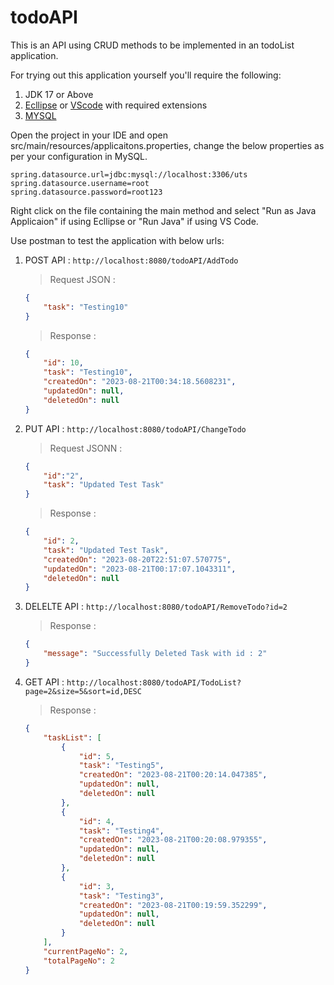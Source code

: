 # todoAPI

This is an API using CRUD methods to be implemented in an todoList application.

For trying out this application yourself you'll require the following:

1. JDK 17 or Above
2. [Ecllipse](https://www.eclipse.org/downloads/) or [VScode](https://code.visualstudio.com/download) with required extensions
3. [MYSQL](https://dev.mysql.com/downloads/installer/)

Open the project in your IDE and open src/main/resources/applicaitons.properties, change the below properties as per your configuration in MySQL.
```
spring.datasource.url=jdbc:mysql://localhost:3306/uts
spring.datasource.username=root
spring.datasource.password=root123
```
Right click on the file containing the main method and select "Run as Java Applicaion" if using Ecllipse or "Run Java" if using VS Code.

Use postman to test the application with below urls:

1. POST API : `http://localhost:8080/todoAPI/AddTodo`
    >Request JSON :
      ```json
      {
          "task": "Testing10"
      }
      ```

    >Response :
      ```json
      {
          "id": 10,
          "task": "Testing10",
          "createdOn": "2023-08-21T00:34:18.5608231",
          "updatedOn": null,
          "deletedOn": null
      }
      ```

2. PUT API : `http://localhost:8080/todoAPI/ChangeTodo`
    >Request JSONN :
    ```json
    {
        "id":"2",
        "task": "Updated Test Task"
    }
    ```
    >Response :
    ```json
    {
        "id": 2,
        "task": "Updated Test Task",
        "createdOn": "2023-08-20T22:51:07.570775",
        "updatedOn": "2023-08-21T00:17:07.1043311",
        "deletedOn": null
    }
    ```

3. DELELTE API : `http://localhost:8080/todoAPI/RemoveTodo?id=2`
    >Response :
    ```json
    {
        "message": "Successfully Deleted Task with id : 2"
    }
    ```

4. GET API : `http://localhost:8080/todoAPI/TodoList?page=2&size=5&sort=id,DESC`
    >Response :
    ```json
    {
        "taskList": [
            {
                "id": 5,
                "task": "Testing5",
                "createdOn": "2023-08-21T00:20:14.047385",
                "updatedOn": null,
                "deletedOn": null
            },
            {
                "id": 4,
                "task": "Testing4",
                "createdOn": "2023-08-21T00:20:08.979355",
                "updatedOn": null,
                "deletedOn": null
            },
            {
                "id": 3,
                "task": "Testing3",
                "createdOn": "2023-08-21T00:19:59.352299",
                "updatedOn": null,
                "deletedOn": null
            }
        ],
        "currentPageNo": 2,
        "totalPageNo": 2
    }
    ```
